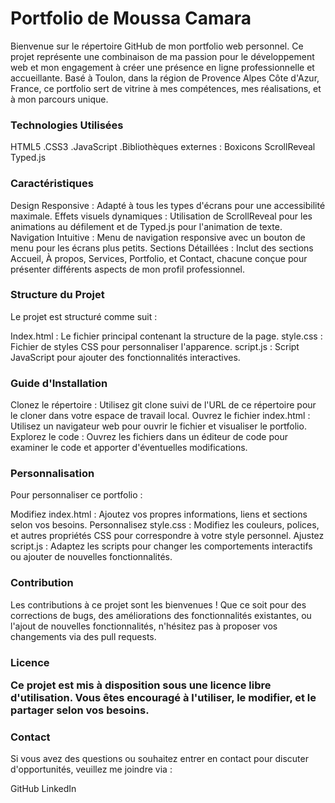 


<h1>Portfolio de Moussa Camara</h1>

Bienvenue sur le répertoire GitHub de mon portfolio web personnel. Ce projet représente une combinaison de ma passion pour le développement web et mon engagement à créer une présence en ligne professionnelle et accueillante. Basé à Toulon, dans la région de Provence Alpes Côte d'Azur, France, ce portfolio sert de vitrine à mes compétences, mes réalisations, et à mon parcours unique.

<h3>Technologies Utilisées</h3>

HTML5
.CSS3
.JavaScript
.Bibliothèques externes :
    Boxicons
    ScrollReveal
    Typed.js

<h3>Caractéristiques</h3>

Design Responsive : Adapté à tous les types d'écrans pour une accessibilité maximale.
Effets visuels dynamiques : Utilisation de ScrollReveal pour les animations au défilement et de Typed.js pour l'animation de texte.
Navigation Intuitive : Menu de navigation responsive avec un bouton de menu pour les écrans plus petits.
Sections Détaillées : Inclut des sections Accueil, À propos, Services, Portfolio, et Contact, chacune conçue pour présenter différents aspects de mon profil professionnel.

<h3>Structure du Projet</h3>

Le projet est structuré comme suit :

Index.html : Le fichier principal contenant la structure de la page.
style.css : Fichier de styles CSS pour personnaliser l'apparence.
script.js : Script JavaScript pour ajouter des fonctionnalités interactives.

<h3>Guide d'Installation</h3>

Clonez le répertoire : Utilisez git clone suivi de l'URL de ce répertoire pour le cloner dans votre espace de travail local.
Ouvrez le fichier index.html : Utilisez un navigateur web pour ouvrir le fichier et visualiser le portfolio.
Explorez le code : Ouvrez les fichiers dans un éditeur de code pour examiner le code et apporter d'éventuelles modifications.

<h3>Personnalisation</h3>

Pour personnaliser ce portfolio :

Modifiez index.html : Ajoutez vos propres informations, liens et sections selon vos besoins.
Personnalisez style.css : Modifiez les couleurs, polices, et autres propriétés CSS pour correspondre à votre style personnel.
Ajustez script.js : Adaptez les scripts pour changer les comportements interactifs ou ajouter de nouvelles fonctionnalités.

<h3>Contribution</h3>

Les contributions à ce projet sont les bienvenues ! Que ce soit pour des corrections de bugs, des améliorations des fonctionnalités existantes, ou l'ajout de nouvelles fonctionnalités, n'hésitez pas à proposer vos changements via des pull requests.

<h3>Licence<?h3>

Ce projet est mis à disposition sous une licence libre d'utilisation. Vous êtes encouragé à l'utiliser, le modifier, et le partager selon vos besoins.

<h3>Contact</h3>

Si vous avez des questions ou souhaitez entrer en contact pour discuter d'opportunités, veuillez me joindre via :

GitHub
LinkedIn